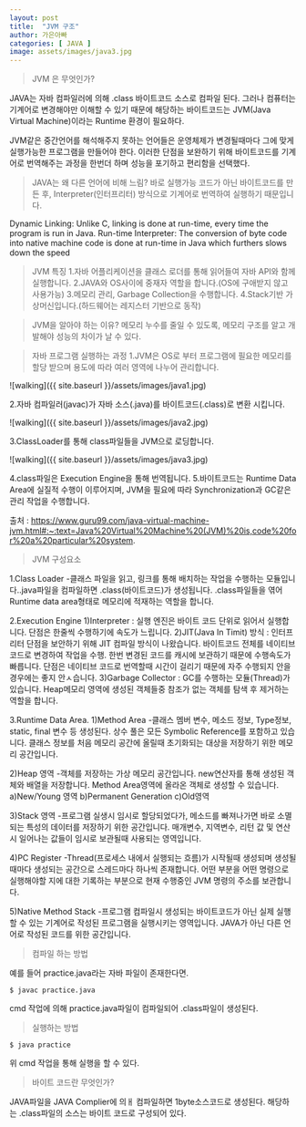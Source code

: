 ```yaml
---
layout: post
title:  "JVM 구조"
author: 가은아빠
categories: [ JAVA ]
image: assets/images/java3.jpg
---
```

>JVM 은 무엇인가?

JAVA는 자바 컴파일러에 의해 .class 바이트코드 소스로 컴파일 된다.
그러나 컴퓨터는 기계어로 변경해야만 이해할 수 있기 때문에 해당하는 바이트코드는 JVM(Java Virtual Machine)이라는 Runtime 환경이 필요하다.

JVM같은 중간언어를 해석해주지 못하는 언어들은 운영체제가 변경될때마다 그에 맞게 실행가능한 프로그램을 만들어야 한다. 이러한 단점을 보완하기 위해 바이트코드를 기계어로 번역해주는 과정을 한번더 하며 성능을 포기하고 편리함을 선택했다.

>JAVA는 왜 다른 언어에 비해 느림?
바로 실행가능 코드가 아닌 바이트코드를 만든 후, Interpreter(인터프리터) 방식으로 기계어로 번역하여 실행하기 때문입니다.

Dynamic Linking: Unlike C, linking is done at run-time, every time the program is run in Java.
Run-time Interpreter: The conversion of byte code into native machine code is done at run-time in Java which furthers slows down the speed

>JVM 특징
1.자바 어플리케이션을 클래스 로더를 통해 읽어들여 자바 API와 함께 실행합니다.
2.JAVA와 OS사이에 중재자 역할을 합니다.(OS에 구애받지 않고 사용가능)
3.메모리 관리, Garbage Collection을 수행합니다.
4.Stack기반 가상머신입니다.(하드웨어는 레지스터 기반으로 동작)

>JVM을 알아야 하는 이유?
메모리 누수를 줄일 수 있도록, 메모리 구조를 알고 개발해야 성능의 차이가 날 수 있다.

>자바 프로그램 실행하는 과정
1.JVM은 OS로 부터 프로그램에 필요한 메모리를 할당 받으며 용도에 따라 여러 영역에 나누어 관리합니다.

![walking]({{ site.baseurl }}/assets/images/java1.jpg)

2.자바 컴파일러(javac)가 자바 소스(.java)를 바이트코드(.class)로 변환 시킵니다.

![walking]({{ site.baseurl }}/assets/images/java2.jpg)

3.ClassLoader를 통해 class파일들을 JVM으로 로딩합니다.

![walking]({{ site.baseurl }}/assets/images/java3.jpg)

4.class파일은 Execution Engine을 통해 번역됩니다.
5.바이트코드는 Runtime Data Area에 실질적 수행이 이루어지며, JVM을 필요에 따라 Synchronization과 GC같은 관리 작업을 수행합니다.

출처 : https://www.guru99.com/java-virtual-machine-jvm.html#:~:text=Java%20Virtual%20Machine%20(JVM)%20is,code%20for%20a%20particular%20system.

>JVM 구성요소

1.Class Loader
-클래스 파일을 읽고, 링크를 통해 배치하는 작업을 수행하는 모듈입니다..java파일을 컴파일하면 .class(바이트코드)가 생성됩니다. .class파일들을 엮어 Runtime data area형태로 메모리에 적재하는 역할을 합니다.

2.Execution Engine
1)Interpreter : 실행 엔진은 바이트 코드 단위로 읽어서 실행합니다. 단점은 한줄씩 수행하기에 속도가 느립니다.
2)JIT(Java In Timit) 방식 : 인터프리터 단점을 보안하기 위해 JIT 컴파일 방식이 나왔습니다. 바이트코드 전체를 네이티브 코드로 변경하여 작업을 수행. 한번 변경된 코드를 캐시에 보관하기 때문에 수행속도가 빠릅니다. 단점은 네이티브 코드로 번역할때 시간이 걸리기 때문에 자주 수행되지 안을 경우에는 좋지 안ㅅ습니다.
3)Garbage Collector : GC를 수행하는 모듈(Thread)가 있습니다. Heap메모리 영역에 생성된 객체들중 참조가 없는 객체를 탐색 후 제거하는 역할을 합니다.

3.Runtime Data Area.
1)Method Area
-클래스 멤버 변수, 메소드 정보, Type정보, static, final 변수 등 생성된다. 상수 풀은 모든 Symbolic Reference를 포함하고 있습니다. 클래스 정보를 처음 메모리 공간에 올릴때 초기화되는 대상을 저장하기 위한 메모리 공간입니다.

2)Heap 영역
-객체를 저장하는 가상 메모리 공간입니다. new연산자를 통해 생성된 객체와 배열을 저장합니다. Method Area영역에 올라온 객체로 생성할 수 있습니다. 
a)New/Young 영역
b)Permanent Generation
c)Old영역

3)Stack 영역
-프로그램 실생시 임시로 할당되었다가, 메소드를 빠져나가면 바로 소멸되는 특성의 데이터를 저장하기 위한 공간입니다.
매개변수, 지역변수, 리턴 값 및 연산 시 일어나는 값들이 임시로 보관될때 사용되는 영역입니다.

4)PC Register
-Thread(프로세스 내에서 실행되는 흐름)가 시작될때 생성되며 생성될 때마다 생성되는 공간으로 스레드마다 하나씩 존재합니다.
어떤 부분을 어떤 명령으로 실행해야할 지에 대한 기록하는 부분으로 현재 수행중인 JVM 명령의 주소를 보관합니다.

5)Native Method Stack
-프로그램 컴파일시 생성되는 바이트코드가 아닌 실제 실행할 수 있는 기계어로 작성된 프로그램을 실행시키는 영역입니다. JAVA가 아닌 다른 언어로 작성된 코드를 위한 공간입니다.

>컴파일 하는 방법

예를 들어 practice.java라는 자바 파일이 존재한다면.

```
$ javac practice.java
```

cmd 작업에 의해 practice.java파일이 컴파일되어 .class파일이 생성된다.


>실행하는 방법

```
$ java practice
```
위 cmd 작업을 통해 실행을 할 수 있다.


>바이트 코드란 무엇인가?

JAVA파일을 JAVA Complier에 의ㅐ 컴파일하면 1byte소스코드로 생성된다. 해당하는 .class파일의 소스는 바이트 코드로 구성되어 있다.

